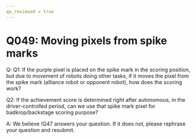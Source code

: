 ```yaml
---
qa_reviewed = true
---
```


# Q049: Moving pixels from spike marks

Q: Q1: If the purple pixel is placed on the spike mark in the scoring position, but due to movement of robots doing other tasks, if it moves the pixel from the spike mark (alliance robot or opponent robot), how does the scoring work?

Q2: If the achievement score is determined right after autonomous, in the driver-controlled period, can we use that spike mark pixel for badkrop/backstage scoring purpose?

A: We believe !Q47 answers your question. If it does not, please rephrase your question and resubmit.

